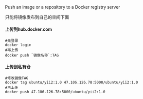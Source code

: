 Push an image or a repository to a Docker registry server

只能将镜像发布到自己的空间下面

#### 上传到hub.docker.com
    #先登录
    docker login
    #再上传
    docker push `镜像名称`:TAG

#### 上传到私有仓
    #修改镜像TAG
    docker tag ubuntu/yii2:1.0 47.106.126.78:5000/ubuntu/yii2:1.0
    #再上传
    docker push 47.106.126.78:5000/ubuntu/yii2:1.0
